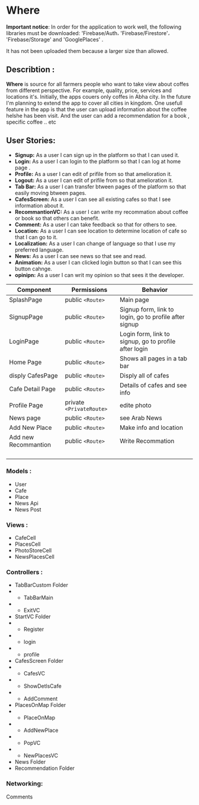# Where
**Important notice**:
In order for the application to work well, the following libraries must be downloaded:
'Firebase/Auth،
'Firebase/Firestore'،
'Firebase/Storage' and
'GooglePlaces' .

It has not been uploaded them because a larger size than allowed.


## Describtion :
**Where** is source for all farmers people who want to take view about coffes from different perspective. For example, quality, price, services and locations it's.
Initially, the apps couers only coffes in Abha city. In the future I'm planning to extend the app to cover all cities in kingdom.
One usefull feature in the app is that the user can upload information about the coffee helshe has been visit.
And the user can add a recommendation for a book , specific coffee .. etc

## User Stories: 

- **Signup:** As a user I can sign up in the platform so that I can used it.
- **Login:** As a user I can login to the platform so that I can log at home page .
- **Profile:** As a user I can edit of prifile from so that amelioration it.
- **Logout:** As a user I can edit of prifile from so that amelioration it.
- **Tab Bar:** As a user I can transfer btween pages of the platform so that easily moving btween pages.
- **CafesScreen:** As a user I can see all existing cafes so that I see information about it.
- **RecommantionVC:** As a user I can write my recommation about coffee or book so that others can benefit.
- **Comment:** As a user I can take feedback so that for others to see.
- **Location:** As a user I can see location to determine location of cafe so that I can go to it.
- **Localization:** As a user I can change of language so that I use my preferred language.
- **News:** As a user I can see news so that see and read.
- **Animation:** As a user I can clicked login button so that I can see this button cahnge.
- **opinipn:** As a user I can writ my opinion so that sees it the developer.


| Component            | Permissions                | Behavior                                                     |
| -------------------- | -------------------------- | ------------------------------------------------------------ |
| SplashPage           | public `<Route>`           | Main page                                                    |
| SignupPage           | public `<Route>`           | Signup form, link to login, go to profile after signup       |
| LoginPage            | public `<Route>`           | Login form, link to signup, go to profile after login        |
| Home Page            | public `<Route>`           | Shows all pages in a tab bar                                 |
| disply CafesPage     | public `<Route>`           | Disply all of cafes                                          |
| Cafe Detail Page     | public `<Route>`           | Details of cafes and see info                                |
| Profile Page         | private `<PrivateRoute>`   | edite photo                                                  |
| News page            | public `<Route>`           | see Arab News                                                |
| Add New Place        | public `<Route>`           | Make info and location                                       |
| Add new Recommantion | public `<Route>`           | Write Recommation                                            |
|                      |                            |                                                              |
|                      |                            |                                                              |
|                      |                            |                                                              |
|                      |                            |                                                              |

### Models :
- User
- Cafe
- Place
- News Api
- News Post

### Views :
- CafeCell
- PlacesCell
- PhotoStoreCell
- NewsPlacesCell

### Controllers :
- TabBarCustom Folder
- - TabBarMain
- - ExitVC
- StartVC Folder
- - Register
- - login
- - profile
- CafesScreen Folder
- - CafesVC
- - ShowDetlsCafe
- - AddComment
- PlacesOnMap Folder
- - PlaceOnMap
- - AddNewPlace
- - PopVC
- - NewPlacesVC
- News Folder
- Recommendation Folder

### Networking:
 Comments
 
